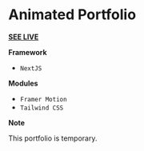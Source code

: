 # Animated Portfolio

[**SEE LIVE**](https://anik-has-a-portfolio.vercel.app/)

**Framework**

* `NextJS`

**Modules**

* `Framer Motion`
* `Tailwind CSS`

**Note**

This portfolio is temporary. 
